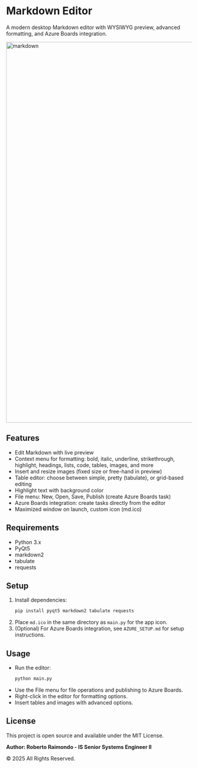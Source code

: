 # Markdown Editor

A modern desktop Markdown editor with WYSIWYG preview, advanced formatting, and Azure Boards integration.

<img width="1909" height="1028" alt="markdown" src="https://github.com/user-attachments/assets/67808159-f91a-4000-bed4-5835cf51083e" />


## Features
- Edit Markdown with live preview
- Context menu for formatting: bold, italic, underline, strikethrough, highlight, headings, lists, code, tables, images, and more
- Insert and resize images (fixed size or free-hand in preview)
- Table editor: choose between simple, pretty (tabulate), or grid-based editing
- Highlight text with background color
- File menu: New, Open, Save, Publish (create Azure Boards task)
- Azure Boards integration: create tasks directly from the editor
- Maximized window on launch, custom icon (md.ico)

## Requirements
- Python 3.x
- PyQt5
- markdown2
- tabulate
- requests

## Setup
1. Install dependencies:
   ```sh
   pip install pyqt5 markdown2 tabulate requests
   ```
2. Place `md.ico` in the same directory as `main.py` for the app icon.
3. (Optional) For Azure Boards integration, see `AZURE_SETUP.md` for setup instructions.

## Usage
- Run the editor:
  ```sh
  python main.py
  ```
- Use the File menu for file operations and publishing to Azure Boards.
- Right-click in the editor for formatting options.
- Insert tables and images with advanced options.

## License

This project is open source and available under the MIT License.

**Author: Roberto Raimondo - IS Senior Systems Engineer II**

© 2025 All Rights Reserved.


